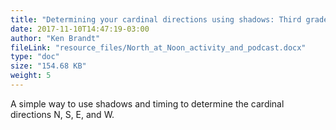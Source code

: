 ```yaml
---
title: "Determining your cardinal directions using shadows: Third grade"
date: 2017-11-10T14:47:19-03:00
author: "Ken Brandt"
fileLink: "resource_files/North_at_Noon_activity_and_podcast.docx"
type: "doc"
size: "154.68 KB"
weight: 5
---
```


A simple way to use shadows and timing to determine the cardinal directions N, S, E, and W.
